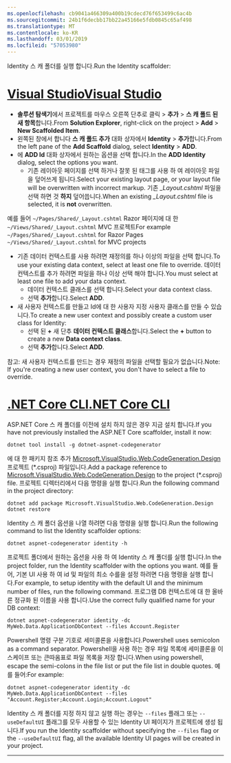 ```yaml
---
ms.openlocfilehash: cb9041a466309a400b19cdecd76f653499c6ac4b
ms.sourcegitcommit: 24b1f6decbb17bb22a45166e5fdb0845c65af498
ms.translationtype: MT
ms.contentlocale: ko-KR
ms.lasthandoff: 03/01/2019
ms.locfileid: "57053980"
---
```

<span data-ttu-id="4e2e9-101">Identity 스 캐 폴더를 실행 합니다.</span><span class="sxs-lookup"><span data-stu-id="4e2e9-101">Run the Identity scaffolder:</span></span>

# <a name="visual-studiotabvisual-studio"></a>[<span data-ttu-id="4e2e9-102">Visual Studio</span><span class="sxs-lookup"><span data-stu-id="4e2e9-102">Visual Studio</span></span>](#tab/visual-studio)

* <span data-ttu-id="4e2e9-103">**솔루션 탐색기**에서 프로젝트를 마우스 오른쪽 단추로 클릭 > **추가** > **스 캐 폴드 된 새 항목**합니다.</span><span class="sxs-lookup"><span data-stu-id="4e2e9-103">From **Solution Explorer**, right-click on the project > **Add** > **New Scaffolded Item**.</span></span>
* <span data-ttu-id="4e2e9-104">왼쪽된 창에서 합니다 **스 캐 폴드 추가** 대화 상자에서 **Identity** > **추가**합니다.</span><span class="sxs-lookup"><span data-stu-id="4e2e9-104">From the left pane of the **Add Scaffold** dialog, select **Identity** > **ADD**.</span></span>
* <span data-ttu-id="4e2e9-105">에 **ADD Id** 대화 상자에서 원하는 옵션을 선택 합니다.</span><span class="sxs-lookup"><span data-stu-id="4e2e9-105">In the **ADD Identity** dialog, select the options you want.</span></span>
  * <span data-ttu-id="4e2e9-106">기존 레이아웃 페이지를 선택 하거나 잘못 된 태그를 사용 하 여 레이아웃 파일을 덮어쓰게 됩니다.</span><span class="sxs-lookup"><span data-stu-id="4e2e9-106">Select your existing layout page, or your layout file will be overwritten with incorrect markup.</span></span> <span data-ttu-id="4e2e9-107">기존  *\_Layout.cshtml* 파일을 선택 하면 것 **하지** 덮어씁니다.</span><span class="sxs-lookup"><span data-stu-id="4e2e9-107">When an existing *\_Layout.cshtml* file is selected, it is **not** overwritten.</span></span>

 <span data-ttu-id="4e2e9-108">예를 들어 `~/Pages/Shared/_Layout.cshtml` Razor 페이지에 대 한 `~/Views/Shared/_Layout.cshtml` MVC 프로젝트</span><span class="sxs-lookup"><span data-stu-id="4e2e9-108">For example `~/Pages/Shared/_Layout.cshtml` for Razor Pages `~/Views/Shared/_Layout.cshtml` for MVC projects</span></span>
* <span data-ttu-id="4e2e9-109">기존 데이터 컨텍스트를 사용 하려면 재정의를 하나 이상의 파일을 선택 합니다.</span><span class="sxs-lookup"><span data-stu-id="4e2e9-109">To use your existing data context, select at least one file to override.</span></span> <span data-ttu-id="4e2e9-110">데이터 컨텍스트를 추가 하려면 파일을 하나 이상 선택 해야 합니다.</span><span class="sxs-lookup"><span data-stu-id="4e2e9-110">You must select at least one file to add your data context.</span></span>
  * <span data-ttu-id="4e2e9-111">데이터 컨텍스트 클래스를 선택 합니다.</span><span class="sxs-lookup"><span data-stu-id="4e2e9-111">Select your data context class.</span></span>
  * <span data-ttu-id="4e2e9-112">선택 **추가**합니다.</span><span class="sxs-lookup"><span data-stu-id="4e2e9-112">Select **ADD**.</span></span>
* <span data-ttu-id="4e2e9-113">새 사용자 컨텍스트를 만들고 Id에 대 한 사용자 지정 사용자 클래스를 만들 수 있습니다.</span><span class="sxs-lookup"><span data-stu-id="4e2e9-113">To create a new user context and possibly create a custom user class for Identity:</span></span>
  * <span data-ttu-id="4e2e9-114">선택 된 **+** 새 단추 **데이터 컨텍스트 클래스**합니다.</span><span class="sxs-lookup"><span data-stu-id="4e2e9-114">Select the **+** button to create a new **Data context class**.</span></span>
  * <span data-ttu-id="4e2e9-115">선택 **추가**합니다.</span><span class="sxs-lookup"><span data-stu-id="4e2e9-115">Select **ADD**.</span></span>

<span data-ttu-id="4e2e9-116">참고: 새 사용자 컨텍스트를 만드는 경우 재정의 파일을 선택할 필요가 없습니다.</span><span class="sxs-lookup"><span data-stu-id="4e2e9-116">Note: If you're creating a new user context, you don't have to select a file to override.</span></span>

# <a name="net-core-clitabnetcore-cli"></a>[<span data-ttu-id="4e2e9-117">.NET Core CLI</span><span class="sxs-lookup"><span data-stu-id="4e2e9-117">.NET Core CLI</span></span>](#tab/netcore-cli)

<span data-ttu-id="4e2e9-118">ASP.NET Core 스 캐 폴더를 이전에 설치 하지 않은 경우 지금 설치 합니다.</span><span class="sxs-lookup"><span data-stu-id="4e2e9-118">If you have not previously installed the ASP.NET Core scaffolder, install it now:</span></span>

```cli
dotnet tool install -g dotnet-aspnet-codegenerator
```

<span data-ttu-id="4e2e9-119">에 대 한 패키지 참조 추가 [Microsoft.VisualStudio.Web.CodeGeneration.Design](https://www.nuget.org/packages/Microsoft.VisualStudio.Web.CodeGeneration.Design/) 프로젝트 (\*.csproj) 파일입니다.</span><span class="sxs-lookup"><span data-stu-id="4e2e9-119">Add a package reference to [Microsoft.VisualStudio.Web.CodeGeneration.Design](https://www.nuget.org/packages/Microsoft.VisualStudio.Web.CodeGeneration.Design/) to the project (\*.csproj) file.</span></span> <span data-ttu-id="4e2e9-120">프로젝트 디렉터리에서 다음 명령을 실행 합니다.</span><span class="sxs-lookup"><span data-stu-id="4e2e9-120">Run the following command in the project directory:</span></span>

```cli
dotnet add package Microsoft.VisualStudio.Web.CodeGeneration.Design
dotnet restore
```

<span data-ttu-id="4e2e9-121">Identity 스 캐 폴더 옵션을 나열 하려면 다음 명령을 실행 합니다.</span><span class="sxs-lookup"><span data-stu-id="4e2e9-121">Run the following command to list the Identity scaffolder options:</span></span>

```cli
dotnet aspnet-codegenerator identity -h
```

<span data-ttu-id="4e2e9-122">프로젝트 폴더에서 원하는 옵션을 사용 하 여 Identity 스 캐 폴더를 실행 합니다.</span><span class="sxs-lookup"><span data-stu-id="4e2e9-122">In the project folder, run the Identity scaffolder with the options you want.</span></span> <span data-ttu-id="4e2e9-123">예를 들어, 기본 UI 사용 하 여 id 및 파일의 최소 수를을 설정 하려면 다음 명령을 실행 합니다.</span><span class="sxs-lookup"><span data-stu-id="4e2e9-123">For example, to setup identity with the default UI and the minimum number of files, run the following command.</span></span> <span data-ttu-id="4e2e9-124">프로그램 DB 컨텍스트에 대 한 올바른 정규화 된 이름을 사용 합니다.</span><span class="sxs-lookup"><span data-stu-id="4e2e9-124">Use the correct fully qualified name for your DB context:</span></span>

```cli
dotnet aspnet-codegenerator identity -dc MyWeb.Data.ApplicationDbContext --files Account.Register
```

<span data-ttu-id="4e2e9-125">Powershell 명령 구분 기호로 세미콜론을 사용합니다.</span><span class="sxs-lookup"><span data-stu-id="4e2e9-125">Powershell uses semicolon as a command separator.</span></span> <span data-ttu-id="4e2e9-126">Powershell을 사용 하는 경우 파일 목록에 세미콜론을 이스케이프 또는 큰따옴표로 파일 목록을 저장 합니다.</span><span class="sxs-lookup"><span data-stu-id="4e2e9-126">When using powershell, escape the semi-colons in the file list or put the file list in double quotes.</span></span> <span data-ttu-id="4e2e9-127">예를 들어:</span><span class="sxs-lookup"><span data-stu-id="4e2e9-127">For example:</span></span>

```cli
dotnet aspnet-codegenerator identity -dc MyWeb.Data.ApplicationDbContext --files "Account.Register;Account.Login;Account.Logout"
```

<span data-ttu-id="4e2e9-128">Identity 스 캐 폴더를 지정 하지 않고 실행 하는 경우는 `--files` 플래그 또는 `--useDefaultUI` 플래그를 모두 사용할 수 있는 Identity UI 페이지가 프로젝트에 생성 됩니다.</span><span class="sxs-lookup"><span data-stu-id="4e2e9-128">If you run the Identity scaffolder without specifying the `--files` flag or the `--useDefaultUI` flag, all the available Identity UI pages will be created in your project.</span></span>

-------------
